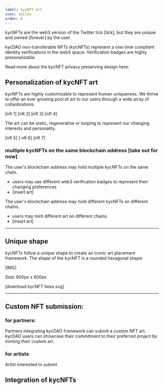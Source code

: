 ```yaml
---
label: kycNFT art
icon: smiley
order: 0
---
```


kycNFTs are the web3 version of the Twitter tick [tick], but they are unique and owned [forever] by the user.

kycDAO non-transferable NFTs (kycNFTs) represent a one-time compliant identity verifications in the web3 space. 
Verification badges are highly presonalizable.

Read more about the kycNFT privacy preserving design here: 

## Personalization of kycNFT art

kycNFTs are highly customizable to represent human uniqueness. We thrive to offer an ever growing pool of art to our users through a wide array of collaobrations.

[nft 1] [nft 2] [nft 3] [nft 4]

The art can be static, regenerative or looping to represent our changing interests and personality. 

[nft 5] [ nft 6] [nft 7]

### multiple kycNFTs on the same blockchain address [take out for now]

The user's blockchain address may hold multiple kycNFTs on the same chain. 
- users may use different web3 verification badges to represent their changing preferences
- [insert art]

The user's blockchain address may hold different kycNFTs on different chains.
- users may mint different art on different chains. 
- [insert art]

--- 

## Unique shape 

kycNFTs follow a unique shape to create an iconic art placement framework. 
The shape of the kycNFT is a rounded hexagonal shape: 

[IMG]

Size: 600px x 600px 

[download kycNFT hexa svg]

--- 

## Custom NFT submission: 

### for partners: 

Partners integrating kycDAO framework can submit a custom NFT art. 
kycDAO users can showcase their commitment to their preferred project by minting their custom art.  

### for artists

Artist interested to submit 

## Integration of kycNFTs 
